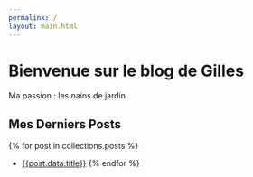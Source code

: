 ```yaml
---
permalink: /
layout: main.html
---
```


# Bienvenue sur le blog de Gilles

Ma passion : les nains de jardin

## Mes Derniers Posts

{% for post in collections.posts %}
- [{{post.data.title}}]({{post.url}})
{% endfor %}
